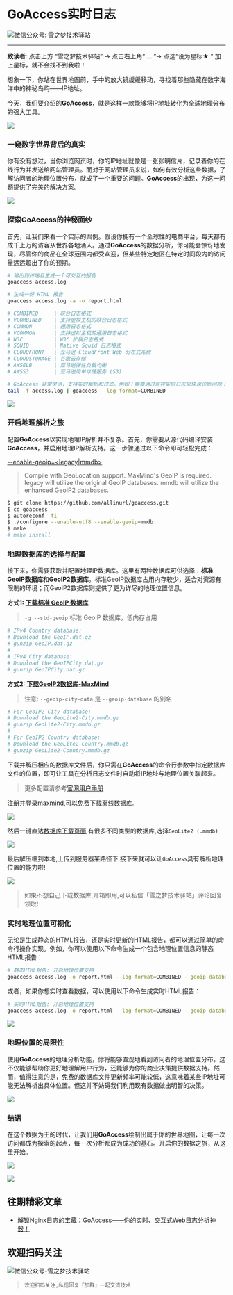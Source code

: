 # GoAccess实时日志

![微信公众号: 雪之梦技术驿站](https://s2.loli.net/2024/07/23/CHsWfznEuPXTOJZ.gif)

---

**致读者**: 点击上方 “雪之梦技术驿站” → 点击右上角“ ... ”→ 点选“设为星标★ ” 加上星标，就不会找不到我啦！  


想象一下，你站在世界地图前，手中的放大镜缓缓移动，寻找着那些隐藏在数字海洋中的神秘岛屿——IP地址。

今天，我们要介绍的**GoAccess**，就是这样一款能够将IP地址转化为全球地理分布的强大工具。

![](https://p.ipic.vip/orhuqd.png)

### 一窥数字世界背后的真实

你有没有想过，当你浏览网页时，你的IP地址就像是一张张明信片，记录着你的在线行为并发送给网站管理员。而对于网站管理员来说，如何有效分析这些数据，了解访问者的地理位置分布，就成了一个重要的问题。**GoAccess**的出现，为这一问题提供了完美的解决方案。

![](https://p.ipic.vip/tf4ons.png)

### 探索GoAccess的神秘面纱

首先，让我们来看一个实际的案例。假设你拥有一个全球性的电商平台，每天都有成千上万的访客从世界各地涌入。通过**GoAccess**的数据分析，你可能会惊讶地发现，尽管你的商品在全球范围内都受欢迎，但某些特定地区在特定时间段内的访问量远远超出了你的预期。

```bash
# 输出到终端且生成一个可交互的报告
goaccess access.log

# 生成一份 HTML 报告
goaccess access.log -a -o report.html

# COMBINED     | 联合日志格式
# VCOMBINED    | 支持虚拟主机的联合日志格式
# COMMON       | 通用日志格式
# VCOMMON      | 支持虚拟主机的通用日志格式
# W3C          | W3C 扩展日志格式
# SQUID        | Native Squid 日志格式
# CLOUDFRONT   | 亚马逊 CloudFront Web 分布式系统
# CLOUDSTORAGE | 谷歌云存储
# AWSELB       | 亚马逊弹性负载均衡
# AWSS3        | 亚马逊简单存储服务 (S3)

# GoAccess 非常灵活，支持实时解析和过滤。例如：需要通过监控实时日志来快速诊断问题：
tail -f access.log | goaccess --log-format=COMBINED -
```


![](https://p.ipic.vip/aybnze.png)

### 开启地理解析之旅

配置**GoAccess**以实现地理IP解析并不复杂。首先，你需要从源代码编译安装**GoAccess**，并启用地理IP解析支持。这一步骤通过以下命令即可轻松完成：

[--enable-geoip=<legacy|mmdb>](https://goaccess.io/download)

> Compile with GeoLocation support. MaxMind's GeoIP is required. legacy will utilize the original GeoIP databases. mmdb will utilize the enhanced GeoIP2 databases.

```bash
$ git clone https://github.com/allinurl/goaccess.git 
$ cd goaccess
$ autoreconf -fi
$ ./configure --enable-utf8 --enable-geoip=mmdb
$ make
# make install
```

### 地理数据库的选择与配置

接下来，你需要获取并配置地理IP数据库。这里有两种数据库可供选择：**标准GeoIP数据库**和**GeoIP2数据库**。标准GeoIP数据库占用内存较少，适合对资源有限制的环境；而GeoIP2数据库则提供了更为详尽的地理位置信息。

**方式1: [下载标准 GeoIP 数据库](https://mailfud.org/geoip-legacy/)**

> `-g --std-geoip` 标准 GeoIP 数据库，低内存占用

```bash
# IPv4 Country database:
# Download the GeoIP.dat.gz
# gunzip GeoIP.dat.gz
#
# IPv4 City database:
# Download the GeoIPCity.dat.gz
# gunzip GeoIPCity.dat.gz
```

**方式2: [下载GeoIP2数据库-MaxMind](https://dev.maxmind.com/geoip/geoip2/geolite2/)**

> 注意: `--geoip-city-data` 是 `--geoip-database` 的别名

```bash
# For GeoIP2 City database:
# Download the GeoLite2-City.mmdb.gz
# gunzip GeoLite2-City.mmdb.gz
#
# For GeoIP2 Country database:
# Download the GeoLite2-Country.mmdb.gz
# gunzip GeoLite2-Country.mmdb.gz
```

下载并解压相应的数据库文件后，你只需在**GoAccess**的命令行参数中指定数据库文件的位置，即可让工具在分析日志文件时自动将IP地址与地理位置关联起来。

> 更多配置请参考[官网用户手册](https://goaccess.io/man)

注册并登录[maxmind](https://www.maxmind.com/en/home),可以免费下载离线数据库.

![](https://p.ipic.vip/vy1kli.png)

然后一键直达[数据库下载页面](https://www.maxmind.com/en/accounts/887917/geoip/downloads),有很多不同类型的数据库,选择`GeoLite2 (.mmdb)` 

![](https://p.ipic.vip/ree4x5.png)

最后解压缩到本地,上传到服务器某路径下,接下来就可以让`GoAccess`具有解析地理位置的能力啦!

![](https://p.ipic.vip/2vrwsf.png)

> 如果不想自己下载数据库,开箱即用,可以私信「雪之梦技术驿站」评论回复领取!

### 实时地理位置可视化

无论是生成静态的HTML报告，还是实时更新的HTML报告，都可以通过简单的命令行操作实现。例如，你可以使用以下命令生成一个包含地理位置信息的静态HTML报告：

```bash
# 静态HTML报告: 开启地理位置支持
goaccess access.log -o report.html --log-format=COMBINED --geoip-database=/path/to/GeoLite2-City.mmdb
```

或者，如果你想实时查看数据，可以使用以下命令生成实时HTML报告：

```bash
# 实时HTML报告: 开启地理位置支持 
goaccess access.log -o report.html --log-format=COMBINED --geoip-database=/path/to/GeoLite2-City.mmdb --real-time-html --daemonize
```

![](https://p.ipic.vip/61i2gv.png)

### 地理位置的局限性

使用**GoAccess**的地理分析功能，你将能够直观地看到访问者的地理位置分布，这不仅能够帮助你更好地理解用户行为，还能够为你的商业决策提供数据支持。然而，值得注意的是，免费的数据库文件更新频率可能较低，这意味着某些IP地址可能无法解析出具体位置。但这并不妨碍我们利用现有数据做出明智的决策。

![](https://static.maxmind.com/427175a7c5d6d6f78e0a/images/redesign/online-users-globe-map-pins-specific-location.svg)

### 结语

在这个数据为王的时代，让我们用**GoAccess**绘制出属于你的世界地图，让每一次访问都成为探索的起点，每一次分析都成为成功的基石。开启你的数据之旅，从这里开始。

![](https://static.maxmind.com/427175a7c5d6d6f78e0a/images/redesign/people-accessing-internet-data-web-applications-securely.svg)

![](https://s2.loli.net/2024/07/23/gidnr39eTmzqvDY.webp)

## 往期精彩文章

- [解锁Nginx日志的宝藏：GoAccess——你的实时、交互式Web日志分析神器！](https://mp.weixin.qq.com/s/CcbhNsdorentS9jHTwAOMQ)  

## 欢迎扫码关注

![微信公众号-雪之梦技术驿站](https://s2.loli.net/2024/07/23/G1JLeUsXThgWFwP.jpg)

> `欢迎扫码关注,私信回复『加群』一起交流技术`
